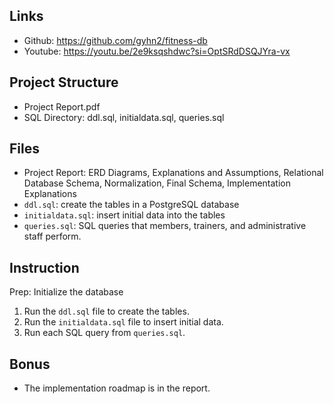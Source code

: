 ## Links
* Github: https://github.com/gyhn2/fitness-db
* Youtube: https://youtu.be/2e9ksqshdwc?si=OptSRdDSQJYra-vx

## Project Structure
* Project Report.pdf
* SQL Directory: ddl.sql, initialdata.sql, queries.sql

## Files
* Project Report: ERD Diagrams, Explanations and Assumptions, Relational Database Schema, Normalization, Final Schema, Implementation Explanations
* `ddl.sql`: create the tables in a PostgreSQL database
* `initialdata.sql`: insert initial data into the tables
* `queries.sql`: SQL queries that members, trainers, and administrative staff perform.

## Instruction

Prep: Initialize the database
1. Run the `ddl.sql` file to create the tables.
2. Run the `initialdata.sql` file to insert initial data.
3. Run each SQL query from `queries.sql`.

## Bonus
* The implementation roadmap is in the report.

